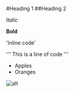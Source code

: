 #Heading 1
##Heading 2

_Italic_

**Bold**

'Inline code'

'''
This is a line of code
'''

* Apples
* Oranges

![alt](https://en.wikipedia.org/wiki/File:Raccoon_climbing_in_tree_-_Cropped_and_color_corrected.jpg)
